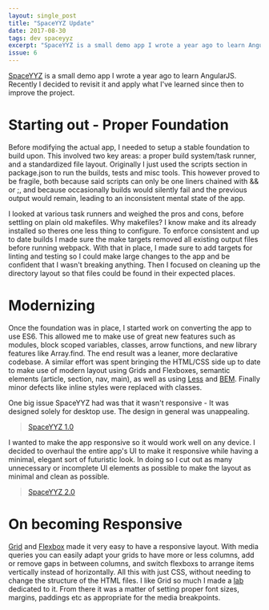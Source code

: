 ```yaml
---
layout: single_post
title: "SpaceYYZ Update"
date: 2017-08-30
tags: dev spaceyyz
excerpt: "SpaceYYZ is a small demo app I wrote a year ago to learn AngularJS. Recently I decided to revisit it and apply what I've learned since then to improve the project."
issue: 6
---
```


[SpaceYYZ](https://patrick-lafferty.github.io/spaceyyz/) is a small demo app I wrote a year ago to learn AngularJS. Recently I decided to revisit it and apply what I've learned since then to improve the project.

# Starting out - Proper Foundation

Before modifying the actual app, I needed to setup a stable foundation to build upon. This involved two key areas: a proper build system/task runner, and a standardized file layout. Originally I just used the scripts section in package.json to run the builds, tests and misc tools. This however proved to be fragile, both because said scripts can only be one liners chained with && or ;, and because occasionally builds would silently fail and the previous output would remain, leading to an inconsistent mental state of the app. 

I looked at various task runners and weighed the pros and cons, before settling on plain old makefiles. Why makefiles? I know make and its already installed so theres one less thing to configure. To enforce consistent and up to date builds I made sure the make targets removed all existing output files before running webpack. With that in place, I made sure to add targets for linting and testing so I could make large changes to the app and be confident that I wasn't breaking anything. Then I focused on cleaning up the directory layout so that files could be found in their expected places.

# Modernizing

Once the foundation was in place, I started work on converting the app to use ES6. This allowed me to make use of great new features such as modules, block scoped variables, classes, arrow functions, and new library features like Array.find. The end result was a leaner, more declarative codebase. A similar effort was spent bringing the HTML/CSS side up to date to make use of modern layout using Grids and Flexboxes, semantic elements (article, section, nav, main), as well as using [Less](http://lesscss.org/) and [BEM](http://getbem.com/). Finally minor defects like inline styles were replaced with classes.

One big issue SpaceYYZ had was that it wasn't responsive -  It was designed solely for desktop use. The design in general was unappealing. 

<div class="album">
<blockquote class="imgur-embed-pub" lang="en" data-id="a/K9kAO"><a href="//imgur.com/K9kAO">SpaceYYZ 1.0</a></blockquote><script async src="//s.imgur.com/min/embed.js" charset="utf-8"></script>
</div>

I wanted to make the app responsive so it would work well on any device. I decided to overhaul the entire app's UI to make it responsive while having a minimal, elegant sort of futuristic look. In doing so I cut out as many unnecessary or incomplete UI elements as possible to make the layout as minimal and clean as possible.

<div class="album">
<blockquote class="imgur-embed-pub" lang="en" data-id="a/MsQaU"><a href="//imgur.com/MsQaU">SpaceYYZ 2.0</a></blockquote><script async src="//s.imgur.com/min/embed.js" charset="utf-8"></script>
</div>

# On becoming Responsive

[Grid](https://developer.mozilla.org/en-US/docs/Web/CSS/CSS_Grid_Layout) and [Flexbox](https://developer.mozilla.org/en-US/docs/Web/CSS/CSS_Flexible_Box_Layout/Using_CSS_flexible_boxes) made it very easy to have a responsive layout. With media queries you can easily adapt your grids to have more or less columns, add or remove gaps in between columns, and switch flexboxs to arrange items vertically instead of horizontally. All this with just CSS, without needing to change the structure of the HTML files. I like Grid so much I made a [lab](https://patrick-lafferty.github.io/labs/#Grid) dedicated to it. From there it was a matter of setting proper font sizes, margins, paddings etc as appropriate for the media breakpoints.